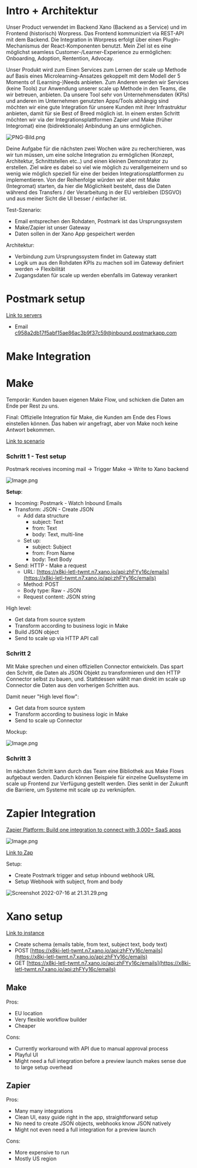 # Intro + Architektur

Unser Product verwendet im Backend Xano (Backend as a Service) und im Frontend (historisch) Worpress. Das Frontend kommuniziert via REST-API mit dem Backend. Die Integration in Worpress erfolgt über einen PlugIn-Mechanismus der React-Komponenten benutzt. Mein Ziel ist es eine möglichst seamless Customer-/Learner-Experience zu ermöglichen: Onboarding, Adoption, Rentention, Advocay.

Unser Produkt wird zum Einen Services zum Lernen der scale up Methode auf Basis eines Microlearning-Ansatzes gekoppelt mit dem Modell der 5 Moments of (Learning-)Needs anbieten. Zum Anderen werden wir Services (keine Tools) zur Anwendung unserer scale up Methode in den Teams, die wir betreuen, anbieten. Da unsere Tool sehr von Unternehmensdaten (KPIs) und anderen im Unternehmen genutzten Apps/Tools abhängig sind möchten wir eine gute Integration für unsere Kunden mit ihrer Infrastruktur anbieten, damit für sie Best of Breed möglich ist. In einem ersten Schritt möchten wir via der Integrationsplattformen Zapier und Make (früher Integromat) eine (bidirektionale) Anbindung an uns ermöglichen.

![PNG-Bild.png](PNG-Bild.png)

Deine Aufgabe für die nächsten zwei Wochen wäre zu recherchieren, was wir tun müssen, um eine solche Integration zu ermöglichen (Konzept, Architektur, Schnittstellen etc..) und einen kleinen Demonstrator zu erstellen. Ziel wäre es dabei so viel wie möglich zu verallgemeinern und so wenig wie möglich speziell für eine der beiden Integrationsplattformen zu implementieren. Von der Reihenfolge würden wir aber mit Make (Integromat) starten, da hier die Möglichkeit besteht, dass die Daten während des Transfers / der Verarbeitung in der EU verbleiben (DSGVO) und aus meiner Sicht die UI besser / einfacher ist.

Test-Szenario:

- Email entsprechen den Rohdaten, Postmark ist das Ursprungssystem
- Make/Zapier ist unser Gateway
- Daten sollen in der Xano App gespeichert werden

Architektur:

- Verbindung zum Ursprungssystem findet im Gateway statt
- Logik um aus den Rohdaten KPIs zu machen soll im Gateway definiert werden → Flexibilität
- Zugangsdaten für scale up werden ebenfalls im Gateway verankert

# Postmark setup

[Link to servers](https://account.postmarkapp.com/servers)

- Email [c958a2db17f5abf15ae86ac3b9f37c59@inbound.postmarkapp.com](c958a2db17f5abf15ae86ac3b9f37c59@inbound.postmarkapp.com)

# Make Integration

# Make

Temporär: Kunden bauen eigenen Make Flow, und schicken die Daten am Ende per Rest zu uns.

Final: Offizielle Integration für Make, die Kunden am Ende des Flows einstellen können. Das haben wir angefragt, aber von Make noch keine Antwort bekommen.

[Link to scenario](https://eu1.make.com/113313/scenarios/404772/edit)

### Schritt 1 - Test setup

Postmark receives incoming mail → Trigger Make → Write to Xano backend

![Image.png](zAssets/Image.png)

**Setup**:

- Incoming: Postmark - Watch Inbound Emails
- Transform: JSON - Create JSON
   - Add data structure
      - subject: Text
      - from: Text
      - body: Text, multi-line
   - Set up:
      - subject: Subject
      - from: From Name
      - body: Text Body
- Send: HTTP - Make a request
   - URL: [https://x8ki-letl-twmt.n7.xano.io/api:zhFYy16c/emails](https://x8ki-letl-twmt.n7.xano.io/api:zhFYy16c/emails)
   - Method: POST
   - Body type: Raw - JSON
   - Request content: JSON string

High level:

- Get data from source system
- Transform according to business logic in Make
- Build JSON object
- Send to scale up via HTTP API call

### Schritt 2

Mit Make sprechen und einen offiziellen Connector entwickeln. Das spart den Schritt, die Daten als JSON Objekt zu transformieren und den HTTP Connector selbst zu bauen, und. Stattdessen wählt man direkt im scale up Connector die Daten aus den vorherigen Schritten aus.

Damit neuer "High level flow":

- Get data from source system
- Transform according to business logic in Make
- Send to scale up Connector

Mockup:

![Image.png](zAssets/Image%20(2).png)

### Schritt 3

Im nächsten Schritt kann durch das Team eine Bibliothek aus Make Flows aufgebaut werden. Dadurch können Beispiele für einzelne Quellsysteme im scale up Frontend zur Verfügung gestellt werden. Dies senkt in der Zukunft die Barriere, um Systeme mit scale up zu verknüpfen.

# Zapier Integration

[Zapier Platform: Build one integration to connect with 3,000+ SaaS apps](https://zapier.com/platform)

![Image.png](zAssets/Image%20(3).png)

[Link to Zap](https://zapier.com/editor/162061221/published)

Setup:

- Create Postmark trigger and setup inbound webhook URL
- Setup Webhook with subject, from and body

![Screenshot 2022-07-16 at 21.31.29.png](Screenshot%202022-07-16%20at%2021.31.29.png)

# Xano setup

[Link to instance](https://x8ki-letl-twmt.n7.xano.io/admin/workspace/17608/dashboard)

- Create schema (emails table, from text, subject text, body text)
- POST [https://x8ki-letl-twmt.n7.xano.io/api:zhFYy16c/emails](https://x8ki-letl-twmt.n7.xano.io/api:zhFYy16c/emails)
- GET [https://x8ki-letl-twmt.n7.xano.io/api:zhFYy16c/emails](https://x8ki-letl-twmt.n7.xano.io/api:zhFYy16c/emails)

## Make

Pros:

- EU location
- Very flexible workflow builder
- Cheaper

Cons:

- Currently workaround with API due to manual approval process
- Playful UI
- Might need a full integration before a preview launch makes sense due to large setup overhead

## Zapier

Pros:

- Many many integrations
- Clean UI, easy guide right in the app, straightforward setup
- No need to create JSON objects, webhooks know JSON natively
- Might not even need a full integration for a preview launch

Cons:

- More expensive to run
- Mostly US region

